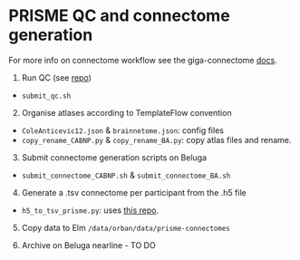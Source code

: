 # PRISME QC and connectome generation

For more info on connectome workflow see the giga-connectome [docs](https://giga-connectome.readthedocs.io/en/latest/usage.html).

1. Run QC (see [repo](https://github.com/SIMEXP/giga_auto_qc))
- `submit_qc.sh`

2. Organise atlases according to TemplateFlow convention
- `ColeAnticevic12.json` & `brainnetome.json`: config files
- `copy_rename_CABNP.py` & `copy_rename_BA.py`: copy atlas files and rename.

3. Submit connectome generation scripts on Beluga
- `submit_connectome_CABNP.sh` & `submit_connectome_BA.sh`

4. Generate a .tsv connectome per participant from the .h5 file
- `h5_to_tsv_prisme.py`: uses [this repo](https://github.com/SIMEXP/rs-autoregression-prediction).

5. Copy data to Elm `/data/orban/data/prisme-connectomes`

6. Archive on Beluga nearline - TO DO

